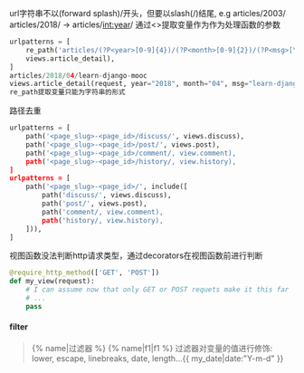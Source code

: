 url字符串不以(forward splash)/开头，但要以slash(/)结尾,
e.g articles/2003/
articles/2018/ -> articles/<int:year>/
通过<>提取变量作为作为处理函数的参数

```python
urlpatterns = [
    re_path('articles/(?P<year>[0-9]{4})/(?P<month>[0-9]{2})/(?P<msg>[\w-_]+)/'),\
    views.article_detail),
]
articles/2018/04/learn-django-mooc
views.article_detail(request, year="2018", month="04", msg="learn-django-mooc")
re_path提取变量只能为字符串的形式
```

路径去重
```python
urlpatterns = [
    path('<page_slug>-<page_id>/discuss/', views.discuss),
    path('<page_slug>-<page_id>/post/', views.post),
    path('<page_slug>-<page_id>/comment/, view.comment),
    path('<page_slug>-<page_id>/history/, view.history),
]
urlpatterns = [
    path('<page_slug>-<page_id>/', include([
        path('discuss/', views.discuss),
        path('post/', views.post),
        path('comment/, view.comment),
        path('history/, view.history),
    ])),
]

```

视图函数没法判断http请求类型，通过decorators在视图函数前进行判断

```python
@require_http_method(['GET', 'POST'])
def my_view(request):
    # I can assume now that only GET or POST requets make it this far
    # ...
    pass

```

#### filter
> {% name|过滤器 %} {% name|f1|f1 %}
过滤器对变量的值进行修饰: lower, escape, linebreaks, date, length...{{ my_date|date:"Y-m-d" }}